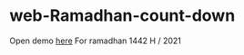 # web-Ramadhan-count-down
Open demo [here](https://angkasa27.github.io/web-Ramadhan-count-down/)
For ramadhan 1442 H / 2021
